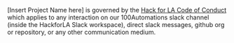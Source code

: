 [Insert Project Name here] is governed by the [Hack for LA Code of Conduct](https://github.com/hackforla/codeofconduct/blob/master/README.md) which applies to any interaction on our 100Automations slack channel (inside the HackforLA Slack workspace), direct slack messages, github org or repository, or any other communication medium.

